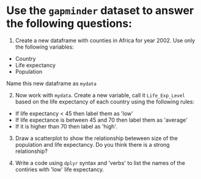 # Use the  ``gapminder`` dataset to answer the following questions:

1. Create a new dataframe with counties in Africa for year 2002. Use only the following variables:
- Country
- Life expectancy
- Population

Name this new dataframe as ``mydata``

2. Now work with ``mydata``. Create a new variable, call it ``Life_Exp_Level`` based on the life expectancy of each country using the following rules:
- If life expectancy < 45 then label them as 'low'
- If life expectance is between 45 and 70 then label them as 'average'
- If it is higher than 70 then label as 'high'.

3. Draw a scatterplot to show the relationship beteween size of the population and life expectancy.  Do you think there is a strong relationship?

4. Write a code using ``dplyr`` syntax and 'verbs' to list the names of the contiries with 'low' life expectancy.


